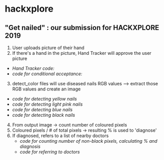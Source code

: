 # hackxplore
## "Get nailed" : our submission for HACKXPLORE 2019

1. User uploads picture of their hand
2. If there's a hand in the picture, Hand Tracker will approve the user picture
  - *Hand Tracker code:*
  - *code for conditional acceptance:*
3. detect_color files will use diseased nails RGB values --> extract those RGB values and create an image
  - *code for detecting yellow nails*
  - *code for detecting light pink nails*
  - *code for detecting blue nails*
  - *code for detecting black nails*
4. From output image -> count number of coloured pixels
5. Coloured pixels / # of total pixels -> resulting % is used to 'diagnose'
6. If diagnosed, refers to a list of nearby doctors
    - *code for counting number of non-black pixels, calculating % and diagnosis*
    - *code for referring to doctors*
